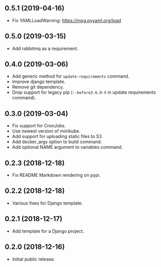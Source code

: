 0.5.1 (2019-04-16)
------------------

- Fix YAMLLoadWarning: https://msg.pyyaml.org/load


0.5.0 (2019-03-15)
------------------

- Add rabbitmq as a requirement.


0.4.0 (2019-03-06)
------------------

- Add generic method for `update-requirements` command.
- Improve django template.
- Remove git dependency.
- Drop support for legacy pip (`--before3.6.0-5` in update requirements command).


0.3.0 (2019-03-04)
------------------

- Fix support for CronJobs.
- Use newest version of minikube.
- Add support for uploading static files to S3.
- Add docker_args option to build command.
- Add optional NAME argument to variables command.

0.2.3 (2018-12-18)
------------------

- Fix README Markdown rendering on pypi.


0.2.2 (2018-12-18)
------------------

- Various fixes for Django template.


0.2.1 (2018-12-17)
------------------

- Add template for a Django project.


0.2.0 (2018-12-16)
------------------

- Initial public release.
